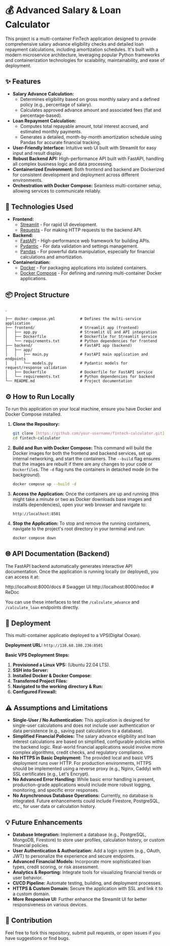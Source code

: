 # 💰 Advanced Salary & Loan Calculator

This project is a multi-container FinTech application designed to provide comprehensive salary advance eligibility checks and detailed loan repayment calculations, including amortization schedules. It's built with a modern microservice architecture, leveraging popular Python frameworks and containerization technologies for scalability, maintainability, and ease of deployment.

## ✨ Features

- **Salary Advance Calculation:**
  - Determines eligibility based on gross monthly salary and a defined policy (e.g., percentage of salary).
  - Calculates approved advance amount and associated fees (flat and percentage-based).
- **Loan Repayment Calculation:**
  - Computes total repayable amount, total interest accrued, and estimated monthly payments.
  - Generates a detailed, month-by-month amortization schedule using Pandas for accurate financial tracking.
- **User-Friendly Interface:** Intuitive web UI built with Streamlit for easy input and result display.
- **Robust Backend API:** High-performance API built with FastAPI, handling all complex business logic and data processing.
- **Containerized Environment:** Both frontend and backend are Dockerized for consistent development and deployment across different environments.
- **Orchestration with Docker Compose:** Seamless multi-container setup, allowing services to communicate reliably.

## 🚀 Technologies Used

- **Frontend:**
  - [Streamlit](https://streamlit.io/) - For rapid UI development.
  - [Requests](https://requests.readthedocs.io/) - For making HTTP requests to the backend API.
- **Backend:**
  - [FastAPI](https://fastapi.tiangolo.com/) - High-performance web framework for building APIs.
  - [Pydantic](https://pydantic.dev/) - For data validation and settings management.
  - [Pandas](https://pandas.pydata.org/) - For powerful data manipulation, especially for financial calculations and amortization.
- **Containerization:**
  - [Docker](https://www.docker.com/) - For packaging applications into isolated containers.
  - [Docker Compose](https://docs.docker.com/compose/) - For defining and running multi-container Docker applications.

## 📦 Project Structure

.

```
├── docker-compose.yml           # Defines the multi-service application
├── frontend/                    # Streamlit app (frontend)
│   ├── app.py                   # Streamlit UI and API integration
│   ├── Dockerfile               # Dockerfile for Streamlit service
│   └── requirements.txt         # Python dependencies for frontend
├── backend/                     # FastAPI app (backend)
│   ├── app/
│   │   ├── main.py              # FastAPI main application and endpoints
│   │   └── models.py            # Pydantic models for request/response validation
│   ├── Dockerfile               # Dockerfile for FastAPI service
│   └── requirements.txt         # Python dependencies for backend
└── README.md                    # Project documentation
```

## ⚙️ How to Run Locally

To run this application on your local machine, ensure you have Docker and Docker Compose installed.

1.  **Clone the Repository:**

    ```bash
    git clone [https://github.com/your-username/fintech-calculator.git](https://github.com/your-username/fintech-calculator.git)
    cd fintech-calculator
    ```

2.  **Build and Run with Docker Compose:**
    This command will build the Docker images for both the frontend and backend services, set up internal networking, and start the containers. The `--build` flag ensures that the images are rebuilt if there are any changes to your code or `Dockerfile`s. The `-d` flag runs the containers in detached mode (in the background).

    ```bash
    docker compose up --build -d
    ```

3.  **Access the Application:**
    Once the containers are up and running (this might take a minute or two as Docker downloads base images and installs dependencies), open your web browser and navigate to:

    ```
    http://localhost:8501
    ```

4.  **Stop the Application:**
    To stop and remove the running containers, navigate to the project's root directory in your terminal and run:
    ```bash
    docker compose down
    ```

## 🌐 API Documentation (Backend)

The FastAPI backend automatically generates interactive API documentation. Once the application is running locally (or deployed), you can access it at:

http://localhost:8000/docs # Swagger UI
http://localhost:8000/redoc # ReDoc

You can use these interfaces to test the `/calculate_advance` and `/calculate_loan` endpoints directly.

## 🚀 Deployment

This multi-container applicatio deployed to a VPS(Digital Ocean).

**Deployment URL:**
`http://138.68.180.236:8501`

**Basic VPS Deployment Steps:**

1.  **Provisioned a Linux VPS:** (Ubuntu 22.04 LTS).
2.  **SSH into Server:**
3.  **Installed Docker & Docker Compose:**
4.  **Transferred Project Files:**
5.  **Navigated to the working directory & Run:**
6.  **Configured Firewall:**

## ⚠️ Assumptions and Limitations

- **Single-User / No Authentication:** This application is designed for single-user calculations and does not include user authentication or data persistence (e.g., saving past calculations to a database).
- **Simplified Financial Policies:** The salary advance eligibility and loan interest calculations are based on simplified, configurable policies within the backend logic. Real-world financial applications would involve more complex algorithms, credit checks, and regulatory compliance.
- **No HTTPS in Basic Deployment:** The provided local and basic VPS deployment runs over HTTP. For production environments, HTTPS should be implemented using a reverse proxy (e.g., Nginx, Caddy) with SSL certificates (e.g., Let's Encrypt).
- **No Advanced Error Handling:** While basic error handling is present, production-grade applications would include more robust logging, monitoring, and specific error responses.
- **No Asynchronous Database Operations:** Currently, no database is integrated. Future enhancements could include Firestore, PostgreSQL, etc., for user data or calculation history.

## 💡 Future Enhancements

- **Database Integration:** Implement a database (e.g., PostgreSQL, MongoDB, Firestore) to store user profiles, calculation history, or custom financial policies.
- **User Authentication & Authorization:** Add a login system (e.g., OAuth, JWT) to personalize the experience and secure endpoints.
- **Advanced Financial Models:** Incorporate more sophisticated loan types, credit scoring, or risk assessment.
- **Analytics & Reporting:** Integrate tools for visualizing financial trends or user behavior.
- **CI/CD Pipeline:** Automate testing, building, and deployment processes.
- **HTTPS & Custom Domain:** Secure the application with SSL and link it to a custom domain.
- **More Responsive UI:** Further enhance the Streamlit UI for better responsiveness on various devices.

## 🤝 Contribution

Feel free to fork this repository, submit pull requests, or open issues if you have suggestions or find bugs.
